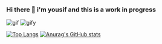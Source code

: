 ### Hi there 👋 i'm yousif and this is a work in progress 
 


 
![gif](https://user-images.githubusercontent.com/40215587/185257669-ea0c0fa0-46d8-451f-9b75-ce64c6c628a7.gif)
![gify](https://user-images.githubusercontent.com/40215587/185257721-3df43629-1832-4bd1-82ff-14370e55c497.gif)














<!--
**antidotee/antidotee** is a ✨ _special_ ✨ repository because its `README.md` (this file) appears on your GitHub profile.

Here are some ideas to get you started:

- 🔭 I’m currently working on ...
- 🌱 I’m currently learning ...
- 👯 I’m looking to collaborate on ...
- 🤔 I’m looking for help with ...
- 💬 Ask me about ...
- 📫 How to reach me: ...
- ⚡ Fun fact: ...
-->
[![Top Langs](https://github-readme-stats.vercel.app/api/top-langs/?username=antidotee&theme=tokyonight)](https://github.com/anuraghazra/github-readme-stats)
[![Anurag's GitHub stats](https://github-readme-stats.vercel.app/api?username=antidotee&count_private=trueshow_icons=true&theme=tokyonight)](https://github.com/anuraghazra/github-readme-stats)


